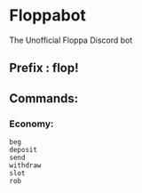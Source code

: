 # Floppabot
The Unofficial Floppa Discord bot

## Prefix : flop!

## Commands:

### Economy:
```
beg
deposit
send
withdraw
slot
rob
```
